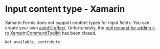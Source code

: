 # Input content type - Xamarin

Xamarin.Forms does not support content types for input fields. You can create your own [autofill effect](https://mikalaidaronin.info/blog/posts/xamarin-forms-password-autofill/). Unfortunately, the [pull request for adding it to XamarinCommunitToolkit](https://github.com/xamarin/XamarinCommunityToolkit/issues/702) has been closed.

```csharp
Not available, contribute!
```
